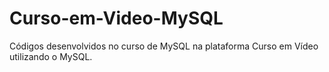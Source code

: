 # Curso-em-Video-MySQL
Códigos desenvolvidos no curso de MySQL na plataforma Curso em Vídeo utilizando o MySQL.
